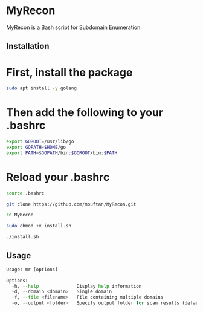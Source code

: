 # MyRecon

MyRecon is a Bash script for Subdomain Enumeration.

## Installation

# First, install the package

```bash
sudo apt install -y golang
```

# Then add the following to your .bashrc
```bash
export GOROOT=/usr/lib/go
export GOPATH=$HOME/go
export PATH=$GOPATH/bin:$GOROOT/bin:$PATH
```

# Reload your .bashrc
```bash
source .bashrc
```

```bash
git clone https://github.com/mouftan/MyRecon.git
```

```bash
cd MyRecon
```
```bash
sudo chmod +x install.sh
```
```bash
./install.sh
```

## Usage

```python
Usage: mr [options]

Options:
  -h, --help              Display help information
  -d, --domain <domain>   Single domain
  -f, --file <filename>   File containing multiple domains
  -o, --output <folder>   Specify output folder for scan results (default: ./output)
```

